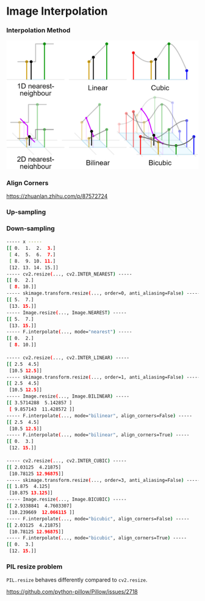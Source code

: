 # Image Interpolation

### Interpolation Method

![image-20210310122314387](interpolation.assets/image-20210310122314387.png)



### Align Corners

https://zhuanlan.zhihu.com/p/87572724



### Up-sampling



### Down-sampling

```bash
----- x -----
[[ 0.  1.  2.  3.]
 [ 4.  5.  6.  7.]
 [ 8.  9. 10. 11.]
 [12. 13. 14. 15.]]
----- cv2.resize(..., cv2.INTER_NEAREST) -----
[[ 0.  2.]
 [ 8. 10.]]
----- skimage.transform.resize(..., order=0, anti_aliasing=False) -----
[[ 5.  7.]
 [13. 15.]]
----- Image.resize(..., Image.NEAREST) -----
[[ 5.  7.]
 [13. 15.]]
----- F.interpolate(..., mode="nearest") -----
[[ 0.  2.]
 [ 8. 10.]]

----- cv2.resize(..., cv2.INTER_LINEAR) -----
[[ 2.5  4.5]
 [10.5 12.5]]
----- skimage.transform.resize(..., order=1, anti_aliasing=False) -----
[[ 2.5  4.5]
 [10.5 12.5]]
----- Image.resize(..., Image.BILINEAR) -----
[[ 3.5714288  5.142857 ]
 [ 9.857143  11.428572 ]]
----- F.interpolate(..., mode="bilinear", align_corners=False) -----
[[ 2.5  4.5]
 [10.5 12.5]]
----- F.interpolate(..., mode="bilinear", align_corners=True) -----
[[ 0.  3.]
 [12. 15.]]

----- cv2.resize(..., cv2.INTER_CUBIC) -----
[[ 2.03125  4.21875]
 [10.78125 12.96875]]
----- skimage.transform.resize(..., order=3, anti_aliasing=False) -----
[[ 1.875  4.125]
 [10.875 13.125]]
----- Image.resize(..., Image.BICUBIC) -----
[[ 2.9338841  4.7603307]
 [10.239669  12.066115 ]]
----- F.interpolate(..., mode="bicubic", align_corners=False) -----
[[ 2.03125  4.21875]
 [10.78125 12.96875]]
----- F.interpolate(..., mode="bicubic", align_corners=True) -----
[[ 0.  3.]
 [12. 15.]]

```



### PIL resize problem

`PIL.resize` behaves differently compared to `cv2.resize`.

https://github.com/python-pillow/Pillow/issues/2718